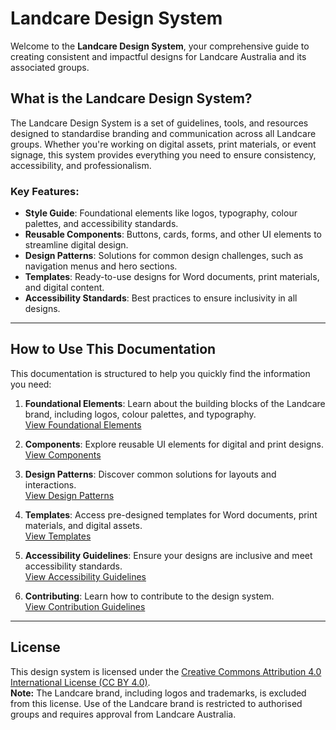 
# Landcare Design System

Welcome to the **Landcare Design System**, your comprehensive guide to creating consistent and impactful designs for Landcare Australia and its associated groups.

## What is the Landcare Design System?

The Landcare Design System is a set of guidelines, tools, and resources designed to standardise branding and communication across all Landcare groups. Whether you're working on digital assets, print materials, or event signage, this system provides everything you need to ensure consistency, accessibility, and professionalism.

### Key Features:
- **Style Guide**: Foundational elements like logos, typography, colour palettes, and accessibility standards.
- **Reusable Components**: Buttons, cards, forms, and other UI elements to streamline digital design.
- **Design Patterns**: Solutions for common design challenges, such as navigation menus and hero sections.
- **Templates**: Ready-to-use designs for Word documents, print materials, and digital content.
- **Accessibility Standards**: Best practices to ensure inclusivity in all designs.

---

## How to Use This Documentation

This documentation is structured to help you quickly find the information you need:

1. **Foundational Elements**: Learn about the building blocks of the Landcare brand, including logos, colour palettes, and typography.  
   [View Foundational Elements](branding/index.md)

2. **Components**: Explore reusable UI elements for digital and print designs.  
   [View Components](components/index.md)

3. **Design Patterns**: Discover common solutions for layouts and interactions.  
   [View Design Patterns](patterns/index.md)

4. **Templates**: Access pre-designed templates for Word documents, print materials, and digital assets.  
   [View Templates](templates/index.md)

5. **Accessibility Guidelines**: Ensure your designs are inclusive and meet accessibility standards.  
   [View Accessibility Guidelines](accessibility.md)

6. **Contributing**: Learn how to contribute to the design system.  
   [View Contribution Guidelines](contributing.md)

---

## License

This design system is licensed under the [Creative Commons Attribution 4.0 International License (CC BY 4.0)](https://creativecommons.org/licenses/by/4.0/).  
**Note:** The Landcare brand, including logos and trademarks, is excluded from this license. Use of the Landcare brand is restricted to authorised groups and requires approval from Landcare Australia.

